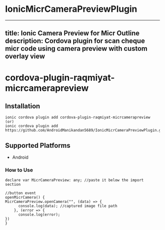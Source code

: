 # IonicMicrCameraPreviewPlugin

---
title: Ionic Camera Preview for Micr Outline 
description: Cordova plugin for scan cheque micr code using camera preview with custom overlay view
---

# cordova-plugin-raqmiyat-micrcamerapreview

## Installation
    ionic cordova plugin add cordova-plugin-raqmiyat-micrcamerapreview (or)
    ionic cordova plugin add https://github.com/AndroidManikandan5689/IonicMicrCameraPreviewPlugin.git

## Supported Platforms
- Android

### How to Use
```
declare var MicrCameraPreview: any; //paste it below the import section

//button event
openMicrCamera() { 
MicrCameraPreview.openCamera("", (data) => {
      console.log(data); //captured image file path
    }, (error => {
      console.log(error);
})
}
```